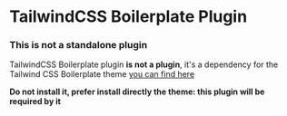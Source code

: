 TailwindCSS Boilerplate Plugin
=============================

### This is not a standalone plugin

TailwindCSS Boilerplate plugin **is not a plugin**, it's a dependency for the Tailwind CSS Boilerplate theme [you can find here](https://octobercms.com/theme/romainmazb-tailwindcssboilerplate)

**Do not install it, prefer install directly the theme: this plugin will be required by it**
